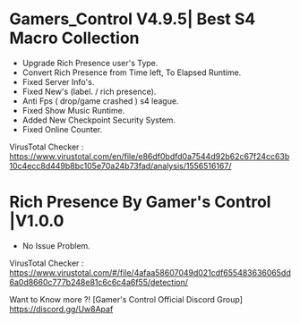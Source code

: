 # Gamers_Control V4.9.5| Best S4 Macro Collection

- Upgrade Rich Presence user's Type.
- Convert Rich Presence from Time left, To Elapsed Runtime.
- Fixed Server Info's.
- Fixed New's (label. / rich presence).
- Anti Fps ( drop/game crashed ) s4 league.
- Fixed Show Music Runtime.
- Added New Checkpoint Security System.
- Fixed Online Counter.

VirusTotal Checker : https://www.virustotal.com/en/file/e86df0bdfd0a7544d92b62c67f24cc63b10c4ecc8d449b8bc105e70a24b73fad/analysis/1556516167/

# Rich Presence By Gamer's Control |V1.0.0

- No Issue Problem.

VirusTotal Checker : https://www.virustotal.com/#/file/4afaa58607049d021cdf655483636065dd6a0d8660c777b248e81c6c6c4a6f55/detection/

Want to Know more ?! [Gamer's Control Official Discord Group]
https://discord.gg/Uw8Apaf
